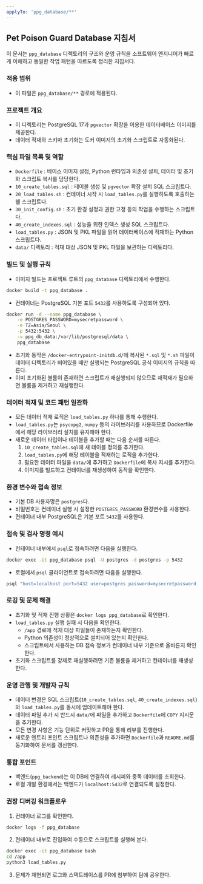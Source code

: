 ```yaml
---
applyTo: 'ppg_database/**'
---
```

## Pet Poison Guard Database 지침서

이 문서는 `ppg_database` 디렉토리의 구조와 운영 규칙을 소프트웨어 엔지니어가 빠르게 이해하고 동일한 작업 패턴을 따르도록 정리한 지침서다.

### 적용 범위

- 이 파일은 `ppg_database/**` 경로에 적용된다.

### 프로젝트 개요

- 이 디렉토리는 PostgreSQL 17과 `pgvector` 확장을 이용한 데이터베이스 이미지를 제공한다.
- 데이터 적재와 스키마 초기화는 도커 이미지의 초기화 스크립트로 자동화된다.

### 핵심 파일 목록 및 역할

- `Dockerfile` : 베이스 이미지 설정, Python 런타임과 의존성 설치, 데이터 및 초기화 스크립트 복사를 담당한다.
- `10_create_tables.sql` : 테이블 생성 및 `pgvector` 확장 설치 SQL 스크립트다.
- `20_load_tables.sh` : 컨테이너 시작 시 `load_tables.py`를 실행하도록 호출하는 쉘 스크립트다.
- `30_init_config.sh` : 초기 환경 설정과 권한 고정 등의 작업을 수행하는 스크립트다.
- `40_create_indexes.sql` : 성능을 위한 인덱스 생성 SQL 스크립트다.
- `load_tables.py` : JSON 및 PKL 파일을 읽어 데이터베이스에 적재하는 Python 스크립트다.
- `data/` 디렉토리 : 적재 대상 JSON 및 PKL 파일을 보관하는 디렉토리다.

### 빌드 및 실행 규칙

- 이미지 빌드는 프로젝트 루트의 `ppg_database` 디렉토리에서 수행한다.

```bash
docker build -t ppg_database .
```

- 컨테이너는 PostgreSQL 기본 포트 `5432`를 사용하도록 구성되어 있다.

```bash
docker run -d --name ppg_database \
	-e POSTGRES_PASSWORD=mysecretpassword \
	-e TZ=Asia/Seoul \
	-p 5432:5432 \
	-v ppg_db_data:/var/lib/postgresql/data \
	ppg_database
```

- 초기화 동작은 `/docker-entrypoint-initdb.d/`에 복사된 `*.sql` 및 `*.sh` 파일이 데이터 디렉토리가 비어있을 때만 실행되는 PostgreSQL 공식 이미지의 규칙을 따른다.
- 이미 초기화된 볼륨이 존재하면 스크립트가 재실행되지 않으므로 재적재가 필요하면 볼륨을 제거하고 재실행한다.

### 데이터 적재 및 코드 패턴 일관화

- 모든 데이터 적재 로직은 `load_tables.py` 하나를 통해 수행한다.
- `load_tables.py`는 `psycopg2`, `numpy` 등의 라이브러리를 사용하므로 Dockerfile에서 해당 라이브러리 설치를 유지해야 한다.
- 새로운 데이터 타입이나 테이블을 추가할 때는 다음 순서를 따른다.
	1. `10_create_tables.sql`에 새 테이블 정의를 추가한다.
	2. `load_tables.py`에 해당 테이블을 적재하는 로직을 추가한다.
	3. 필요한 데이터 파일을 `data/`에 추가하고 `Dockerfile`에 복사 지시를 추가한다.
	4. 이미지를 빌드하고 컨테이너를 재생성하여 동작을 확인한다.

### 환경 변수와 접속 정보

- 기본 DB 사용자명은 `postgres`다.
- 비밀번호는 컨테이너 실행 시 설정한 `POSTGRES_PASSWORD` 환경변수를 사용한다.
- 컨테이너 내부 PostgreSQL은 기본 포트 `5432`를 사용한다.

### 접속 및 검사 명령 예시

- 컨테이너 내부에서 `psql`로 접속하려면 다음을 실행한다.

```bash
docker exec -it ppg_database psql -U postgres -d postgres -p 5432
```

- 로컬에서 `psql` 클라이언트로 접속하려면 다음을 실행한다.

```bash
psql "host=localhost port=5432 user=postgres password=mysecretpassword dbname=postgres"
```

### 로깅 및 문제 해결

- 초기화 및 적재 진행 상황은 `docker logs ppg_database`로 확인한다.
- `load_tables.py` 실행 실패 시 다음을 확인한다.
	- `/app` 경로에 적재 대상 파일들이 존재하는지 확인한다.
	- Python 의존성이 정상적으로 설치되어 있는지 확인한다.
	- 스크립트에서 사용하는 DB 접속 정보가 컨테이너 내부 기준으로 올바른지 확인한다.
- 초기화 스크립트를 강제로 재실행하려면 기존 볼륨을 제거하고 컨테이너를 재생성한다.

### 운영 관행 및 개발자 규칙

- 데이터 변경은 SQL 스크립트(`10_create_tables.sql`, `40_create_indexes.sql`)와 `load_tables.py`를 동시에 업데이트해야 한다.
- 데이터 파일 추가 시 반드시 `data/`에 파일을 추가하고 `Dockerfile`에 `COPY` 지시문을 추가한다.
- 모든 변경 사항은 기능 단위로 커밋하고 PR을 통해 리뷰를 진행한다.
- 새로운 엔트리 포인트 스크립트나 의존성을 추가하면 `Dockerfile`과 `README.md`를 동기화하여 문서를 갱신한다.

### 통합 포인트

- 백엔드(`ppg_backend`)는 이 DB에 연결하여 레시피와 중독 데이터를 조회한다.
- 로컬 개발 환경에서는 백엔드가 `localhost:5432`로 연결되도록 설정한다.

### 권장 디버깅 워크플로우

1. 컨테이너 로그를 확인한다.

```bash
docker logs -f ppg_database
```

2. 컨테이너 내부로 진입하여 수동으로 스크립트를 실행해 본다.

```bash
docker exec -it ppg_database bash
cd /app
python3 load_tables.py
```

3. 문제가 재현되면 로그와 스택트레이스를 PR에 첨부하여 팀에 공유한다.
